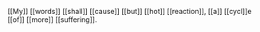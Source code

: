 [[My]] [[words]] [[shall]] [[cause]] [[but]] [[hot]] [[reaction]], [[a]] [[cycl]]e [[of]] [[more]] [[suffering]].